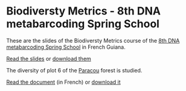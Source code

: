 # Biodiversty Metrics - 8th DNA metabarcoding Spring School

These are the slides of the Biodiversty Metrics course of the [8th DNA metabarcoding Spring School](http://metabarcoding.org/spip.php?article88) in French Guiana.

[Read the slides](https://EricMarcon.github.io/MBschool-8/Diversity_Metrics.html) or [download them](https://EricMarcon.github.io/MBschool-8/Diversity_Metrics.pdf)

The diversity of plot 6 of the [Paracou](https://paracou.corad.fr) forest is studied.

[Read the document](https://EricMarcon.github.io/MBschool-8/Paracou6.html) (in French) or [download it](https://EricMarcon.github.io/MBschool-8/Paracou6.pdf)
